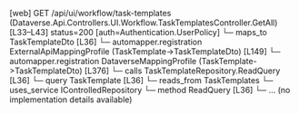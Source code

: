 [web] GET /api/ui/workflow/task-templates  (Dataverse.Api.Controllers.UI.Workflow.TaskTemplatesController.GetAll)  [L33–L43] status=200 [auth=Authentication.UserPolicy]
  └─ maps_to TaskTemplateDto [L36]
    └─ automapper.registration ExternalApiMappingProfile (TaskTemplate->TaskTemplateDto) [L149]
    └─ automapper.registration DataverseMappingProfile (TaskTemplate->TaskTemplateDto) [L376]
  └─ calls TaskTemplateRepository.ReadQuery [L36]
  └─ query TaskTemplate [L36]
    └─ reads_from TaskTemplates
  └─ uses_service IControlledRepository<TaskTemplate>
    └─ method ReadQuery [L36]
      └─ ... (no implementation details available)

